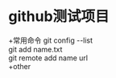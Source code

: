 # github测试项目
+常用命令
    git config --list     
    git add name.txt     
    git remote add name url    
+other
